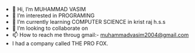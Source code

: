 - 👋 Hi, I’m  MUHAMMAD VASIM
- 👀 I’m interested in PROGRAMING
- 🌱 I’m currently learning COMPUTER SCIENCE in krist raj h.s.s
- 💞️ I’m looking to collaborate on 
- 📫 How to reach me throug gmail:- muhammadvasim2004@gmail.com
- I had a company called THE PRO FOX.
<!---
muhammadvasim/muhammadvasim is a ✨ special ✨ repository because its `README.md` (this file) appears on your GitHub profile.
You can click the Preview link to take a look at your changes.
--->
